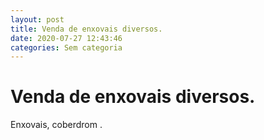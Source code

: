 ```yaml
---
layout: post
title: Venda de enxovais diversos.
date: 2020-07-27 12:43:46 
categories: Sem categoria
---
```


# Venda de enxovais diversos.

Enxovais, coberdrom .
